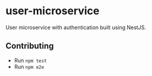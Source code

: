 # user-microservice

User microservice with authentication built using NestJS.

## Contributing

* Run `npm test`
* Run `npm e2e`
